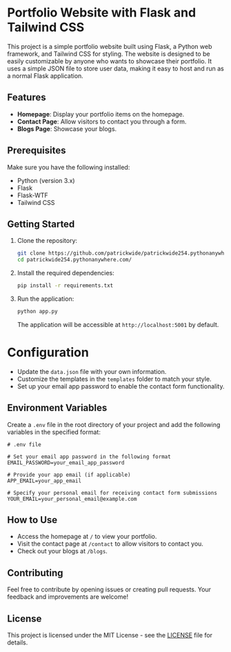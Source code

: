 # Portfolio Website with Flask and Tailwind CSS

This project is a simple portfolio website built using Flask, a Python web framework, and Tailwind CSS for styling. The website is designed to be easily customizable by anyone who wants to showcase their portfolio. It uses a simple JSON file to store user data, making it easy to host and run as a normal Flask application.

## Features

- **Homepage**: Display your portfolio items on the homepage.
- **Contact Page**: Allow visitors to contact you through a form.
- **Blogs Page**: Showcase your blogs.

## Prerequisites

Make sure you have the following installed:

- Python (version 3.x)
- Flask
- Flask-WTF
- Tailwind CSS

## Getting Started

1. Clone the repository:

   ```bash
   git clone https://github.com/patrickwide/patrickwide254.pythonanywhere.com.git
   cd patrickwide254.pythonanywhere.com/
   ```

2. Install the required dependencies:

   ```bash
   pip install -r requirements.txt
   ```

3. Run the application:

   ```bash
   python app.py
   ```

   The application will be accessible at `http://localhost:5001` by default.

# Configuration

- Update the `data.json` file with your own information.
- Customize the templates in the `templates` folder to match your style.
- Set up your email app password to enable the contact form functionality.

## Environment Variables

Create a `.env` file in the root directory of your project and add the following variables in the specified format:

```dotenv
# .env file

# Set your email app password in the following format
EMAIL_PASSWORD=your_email_app_password

# Provide your app email (if applicable)
APP_EMAIL=your_app_email

# Specify your personal email for receiving contact form submissions
YOUR_EMAIL=your_personal_email@example.com
```

## How to Use

- Access the homepage at `/` to view your portfolio.
- Visit the contact page at `/contact` to allow visitors to contact you.
- Check out your blogs at `/blogs`.

## Contributing

Feel free to contribute by opening issues or creating pull requests. Your feedback and improvements are welcome!

## License

This project is licensed under the MIT License - see the [LICENSE](LICENSE) file for details.
